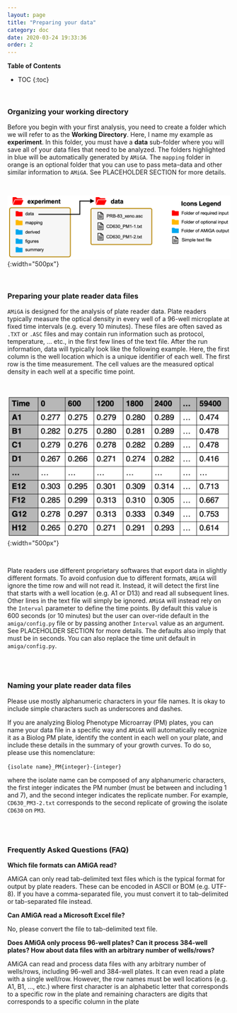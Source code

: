 ```yaml
---
layout: page
title: "Preparing your data"
category: doc
date: 2020-03-24 19:33:36
order: 2
---
```


**Table of Contents**

* TOC
{:toc}
<br />

### Organizing your working directory

Before you begin with your first analysis, you need to create a folder which we will refer to as the __Working Directory__. Here, I name my example as __experiment__. In this folder, you must have a __data__ sub-folder where you will save all of your data files that need to be analyzed. The folders highlighted in blue will be automatically generated by `AMiGA`. The `mapping` folder in orange is an optional folder that you can use to pass meta-data and other similar information to `AMiGA`. See PLACEHOLDER SECTION for more details.

<br />

![amiga directory tree example](../assets/img/amiga_directory_tree_simple.png){:width="500px"}
<!--- ![amiga directory tree example](../assets/img/amiga_directory_tree_simple.png){:class="img-responsive"} --->

<br />

### Preparing your plate reader data files

`AMiGA` is designed for the analysis of plate reader data. Plate readers typically measure the optical density in every well of a 96-well microplate at fixed time intervals (e.g. every 10 minutes). These files are often saved as `.TXT` or `.ASC` files and may contain run information such as protocol, temperature, ... etc., in the first few lines of the text file. After the run information, data will typically look like the following example. Here, the first column is the well location which is a unique identifier of each well. The  first row is the time measurement. The cell values are the measured optical density in each well at a specific time point.

<br />

![example data file](../assets/img/example_data_file.png){:width="500px"}
<!--- ![amiga directory tree example](../assets/img/amiga_directory_tree_simple.png){:class="img-responsive"} --->

<br />

Plate readers use different proprietary softwares that export data in slightly different formats. To avoid confusion due to different formats, `AMiGA` will ignore the time row and will not read it. Instead, it will detect the first line that starts with a well location (e.g. A1 or D13) and read all subsequent lines. Other lines in the text file will simply be ignored. `AMiGA` will instead rely on the `Interval` parameter to define the time points. By default this value is 600 seconds (or 10 minutes) but the user can over-ride default in the `amiga/config.py` file or by passing another `Interval` value as an argument. See PLACEHOLDER SECTION for more details. The defaults also imply that must be in seconds. You can also replace the time unit default in `amiga/config.py`.

<br /><br />

### Naming your plate reader data files

Please use mostly alphanumeric characters in your file names. It is okay to include simple characters such as underscores and dashes.

If you are analyzing Biolog Phenotype Microarray (PM) plates, you can name your data file in a specific way and ```AMiGA``` will automatically recognize it as a Biolog PM plate, identify the content in each well on your plate, and include these details in the summary of your growth curves. To do so, please use this nomenclature:

`{isolate name}_PM{integer}-{integer}`

where the isolate name can be composed of any alphanumeric characters, the first integer indicates the PM number (must be between and including 1 and 7), and the second integer indicates the replicate number. For example, `CD630_PM3-2.txt` corresponds to the second replicate of growing the isolate `CD630` on `PM3`.

<br /><br />

### Frequently Asked Questions (FAQ)

__Which file formats can AMiGA read?__

AMiGA can only read tab-delimited text files which is the typical format for output by plate readers. These can be encoded in ASCII or BOM (e.g. UTF-8). If you have a comma-separated file, you must convert it to tab-delimited or tab-separated file instead.

__Can AMiGA read a Microsoft Excel file?__

No, please convert the file to tab-delimited text file.

__Does AMiGA only process 96-well plates? Can it process 384-well plates? How about data files with an arbitrary number of wells/rows?__

AMiGA can read and process data files with any arbitrary number of wells/rows, including 96-well and 384-well plates. It can even read a plate with a single well/row. However, the row names must be well locations (e.g. A1, B1, ..., etc.) where first character is an alphabetic letter that corresponds to a specific row in the plate and remaining characters are digits that corresponds to a specific column in the plate
